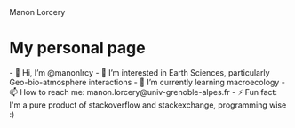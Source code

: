 <!DOCTYPE html>
<html lang="en">
  <head>
    <meta charset= "UTF-8">
    <meta name="viewport" content="width=devide-width, initial-scale=1.0">
    <meta http-equiv="X-UA-Compatible" content="ie=edge">
    <link rel="stylesheet" href="style.css">
    <tilte>Manon Lorcery</tilte>
  </head>
  <body>
    <h1>My personal page</h1>
  </body>
      - 👋 Hi, I’m @manonlrcy
      - 👀 I’m interested in Earth Sciences, particularly Geo-bio-atmosphere interactions
      - 🌱 I’m currently learning macroecology
      - 📫 How to reach me: manon.lorcery@univ-grenoble-alpes.fr
      - ⚡ Fun fact: I'm a pure product of stackoverflow and stackexchange, programming wise :)
  </html>
